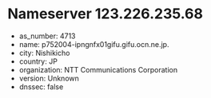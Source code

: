# Nameserver 123.226.235.68

* as_number: 4713
* name: p752004-ipngnfx01gifu.gifu.ocn.ne.jp.
* city: Nishikicho
* country: JP
* organization: NTT Communications Corporation
* version: Unknown
* dnssec: false
